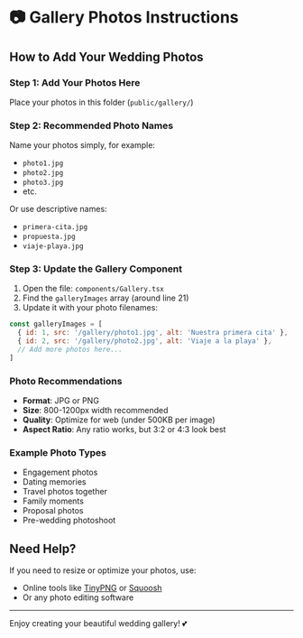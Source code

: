 # 📷 Gallery Photos Instructions

## How to Add Your Wedding Photos

### Step 1: Add Your Photos Here
Place your photos in this folder (`public/gallery/`)

### Step 2: Recommended Photo Names
Name your photos simply, for example:
- `photo1.jpg`
- `photo2.jpg` 
- `photo3.jpg`
- etc.

Or use descriptive names:
- `primera-cita.jpg`
- `propuesta.jpg`
- `viaje-playa.jpg`

### Step 3: Update the Gallery Component
1. Open the file: `components/Gallery.tsx`
2. Find the `galleryImages` array (around line 21)
3. Update it with your photo filenames:

```javascript
const galleryImages = [
  { id: 1, src: '/gallery/photo1.jpg', alt: 'Nuestra primera cita' },
  { id: 2, src: '/gallery/photo2.jpg', alt: 'Viaje a la playa' },
  // Add more photos here...
]
```

### Photo Recommendations
- **Format**: JPG or PNG
- **Size**: 800-1200px width recommended
- **Quality**: Optimize for web (under 500KB per image)
- **Aspect Ratio**: Any ratio works, but 3:2 or 4:3 look best

### Example Photo Types
- Engagement photos
- Dating memories
- Travel photos together  
- Family moments
- Proposal photos
- Pre-wedding photoshoot

## Need Help?
If you need to resize or optimize your photos, use:
- Online tools like [TinyPNG](https://tinypng.com/) or [Squoosh](https://squoosh.app/)
- Or any photo editing software

---
Enjoy creating your beautiful wedding gallery! 💕
